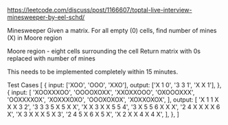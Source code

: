 https://leetcode.com/discuss/post/1166607/toptal-live-interview-minesweeper-by-eel-schd/

Minesweeper
Given a matrix.
For all empty (0) cells, find number of mines (X) in Moore region

Moore region - eight cells surrounding the cell
Return matrix with 0s replaced with number of mines

This needs to be implemented completely within 15 minutes.

Test Cases
[
		{
			input: ['XOO', 'OOO', 'XXO'],
			output: ['X 1 0', '3 3 1', 'X X 1'],
		},
		{
			input: [
				'XOOXXXOO',
				'OOOOXOXX',
				'XXOXXOOO',
				'OXOOOXXX',
				'OOXXXXOX',
				'XOXXXOXO',
				'OOOXOXOX',
				'XOXXOXOX',
			],
			output: [
				'X 1 1 X X X 3 2',
				'3 3 3 5 X 5 X X',
				'X X 3 X X 5 5 4',
				'3 X 5 5 6 X X X',
				'2 4 X X X X 6 X',
				'X 3 X X X 5 X 3',
				'2 4 5 X 6 X 5 X',
				'X 2 X X 4 X 4 X',
			],
		},
	]